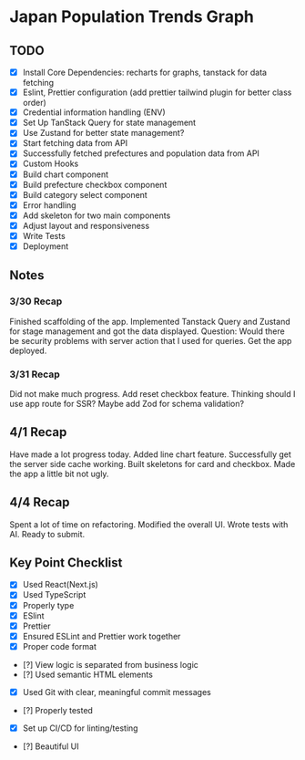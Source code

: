 # Japan Population Trends Graph

## TODO

- [x] Install Core Dependencies: recharts for graphs, tanstack for data fetching
- [x] Eslint, Prettier configuration (add prettier tailwind plugin for better class order)
- [x] Credential information handling (ENV)
- [x] Set Up TanStack Query for state management
- [x] Use Zustand for better state management?
- [x] Start fetching data from API
- [x] Successfully fetched prefectures and population data from API
- [x] Custom Hooks
- [x] Build chart component
- [x] Build prefecture checkbox component
- [x] Build category select component
- [x] Error handling
- [x] Add skeleton for two main components
- [x] Adjust layout and responsiveness
- [x] Write Tests
- [x] Deployment

## Notes

### 3/30 Recap

Finished scaffolding of the app. Implemented Tanstack Query and Zustand for stage management and got the data displayed. Question: Would there be security problems with server action that I used for queries. Get the app deployed.

### 3/31 Recap

Did not make much progress. Add reset checkbox feature. Thinking should I use app route for SSR? Maybe add Zod for schema validation?

## 4/1 Recap

Have made a lot progress today. Added line chart feature. Successfully get the server side cache working. Built skeletons for card and checkbox. Made the app a little bit not ugly.

## 4/4 Recap

Spent a lot of time on refactoring. Modified the overall UI. Wrote tests with AI. Ready to submit.

## Key Point Checklist

- [x] Used React(Next.js)
- [x] Used TypeScript
- [x] Properly type
- [x] ESlint
- [x] Prettier
- [x] Ensured ESLint and Prettier work together
- [x] Proper code format
- [?] View logic is separated from business logic
- [?] Used semantic HTML elements
- [x] Used Git with clear, meaningful commit messages
- [?] Properly tested
- [x] Set up CI/CD for linting/testing
- [?] Beautiful UI
